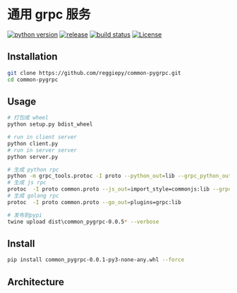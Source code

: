 # 通用 grpc 服务

[![python version](https://img.shields.io/badge/python-3.7-success.svg?style=flat)](https://github.com/reggiepy/common-pygrpc)
[![release](https://img.shields.io/github/v/tag/reggiepy/common-pygrpc?color=success&label=release)](https://github.com/reggiepy/common-pygrpc)
[![build status](https://img.shields.io/badge/build-pass-success.svg?style=flat)](https://github.com/reggiepy/common-pygrpc)
[![License](https://img.shields.io/badge/license-GNU%203.0-success.svg?style=flat)](https://github.com/reggiepy/common-pygrpc)

## Installation

```bash
git clone https://github.com/reggiepy/common-pygrpc.git
cd common-pygrpc
```

## Usage

```bash
# 打包成 wheel
python setup.py bdist_wheel

# run in client server
python client.py
# run in server server
python server.py

# 生成 python rpc
python -m grpc_tools.protoc -I proto --python_out=lib --grpc_python_out=lib common.proto
# 生成 js rpc
protoc  -I proto common.proto --js_out=import_style=commonjs:lib --grpc-web_out=import_style=commonjs,mode=grpcwebtext:lib
# 生成 golang rpc
protoc  -I proto common.proto --go_out=plugins=grpc:lib

# 发布到pypi
twine upload dist\common_pygrpc-0.0.5* --verbose
```

## Install

```bash
pip install common_pygrpc-0.0.1-py3-none-any.whl --force
```

## Architecture
